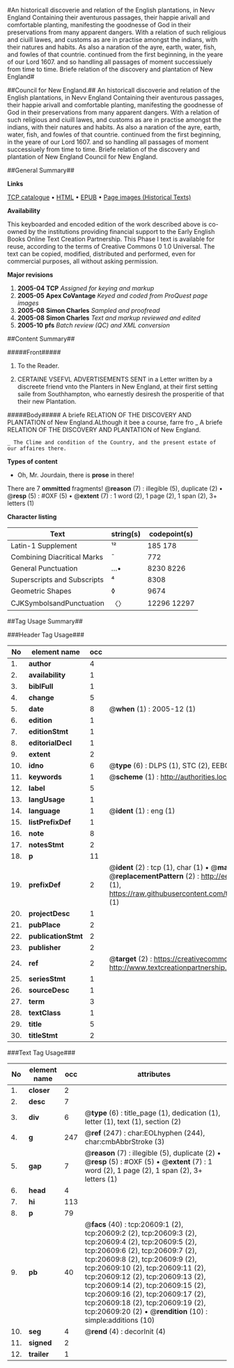 #An historicall discoverie and relation of the English plantations, in Nevv England Containing their aventurous passages, their happie arivall and comfortable planting, manifesting the goodnesse of God in their preservations from many apparent dangers. With a relation of such religious and ciuill lawes, and customs as are in practise amongst the indians, with their natures and habits. As also a naration of the ayre, earth, water, fish, and fowles of that countrie. continued from the first beginning, in the yeare of our Lord 1607. and so handling all passages of moment successiuely from time to time. Briefe relation of the discovery and plantation of New England#

##Council for New England.##
An historicall discoverie and relation of the English plantations, in Nevv England Containing their aventurous passages, their happie arivall and comfortable planting, manifesting the goodnesse of God in their preservations from many apparent dangers. With a relation of such religious and ciuill lawes, and customs as are in practise amongst the indians, with their natures and habits. As also a naration of the ayre, earth, water, fish, and fowles of that countrie. continued from the first beginning, in the yeare of our Lord 1607. and so handling all passages of moment successiuely from time to time.
Briefe relation of the discovery and plantation of New England
Council for New England.

##General Summary##

**Links**

[TCP catalogue](http://www.ota.ox.ac.uk/tcp/)  • 
[HTML](http://tei.it.ox.ac.uk/tcp/Texts-HTML/free/A08/A08123.html)  • 
[EPUB](http://tei.it.ox.ac.uk/tcp/Texts-EPUB/free/A08/A08123.epub) • 
[Page images (Historical Texts)](https://data.historicaltexts.jisc.ac.uk/view?pubId=eebo-99855136e&pageId=eebo-99855136e-20609-1)

**Availability**

This keyboarded and encoded edition of the
	       work described above is co-owned by the institutions
	       providing financial support to the Early English Books
	       Online Text Creation Partnership. This Phase I text is
	       available for reuse, according to the terms of Creative
	       Commons 0 1.0 Universal. The text can be copied,
	       modified, distributed and performed, even for
	       commercial purposes, all without asking permission.

**Major revisions**

1. __2005-04__ __TCP__ *Assigned for keying and markup*
1. __2005-05__ __Apex CoVantage__ *Keyed and coded from ProQuest page images*
1. __2005-08__ __Simon Charles__ *Sampled and proofread*
1. __2005-08__ __Simon Charles__ *Text and markup reviewed and edited*
1. __2005-10__ __pfs__ *Batch review (QC) and XML conversion*

##Content Summary##

#####Front#####

1. To the Reader.

1. CERTAINE VSEFVL ADVERTISEMENTS SENT in a Letter written by a discreete friend vnto the Planters in New England, at their first setting saile from Southhampton, who earnestly desiresh the prosperitie of that their new Plantation.

#####Body#####
A briefe RELATION OF THE DISCOVERY AND PLANTATION of New England.ALthough it bee a course, farre fro
    _ A briefe RELATION OF THE DISCOVERY AND PLANTATION of New England.

    _ The Clime and condition of the Country, and the present estate of our affaires there.

**Types of content**

  * Oh, Mr. Jourdain, there is **prose** in there!

There are 7 **ommitted** fragments! 
 @__reason__ (7) : illegible (5), duplicate (2)  •  @__resp__ (5) : #OXF (5)  •  @__extent__ (7) : 1 word (2), 1 page (2), 1 span (2), 3+ letters (1)

**Character listing**


|Text|string(s)|codepoint(s)|
|---|---|---|
|Latin-1 Supplement|¹²|185 178|
|Combining             Diacritical Marks|̄|772|
|General Punctuation|…•|8230 8226|
|Superscripts             and Subscripts|⁴|8308|
|Geometric Shapes|◊|9674|
|CJKSymbolsandPunctuation|〈〉|12296 12297|

##Tag Usage Summary##

###Header Tag Usage###

|No|element name|occ|attributes|
|---|---|---|---|
|1.|__author__|4||
|2.|__availability__|1||
|3.|__biblFull__|1||
|4.|__change__|5||
|5.|__date__|8| @__when__ (1) : 2005-12 (1)|
|6.|__edition__|1||
|7.|__editionStmt__|1||
|8.|__editorialDecl__|1||
|9.|__extent__|2||
|10.|__idno__|6| @__type__ (6) : DLPS (1), STC (2), EEBO-CITATION (1), PROQUEST (1), VID (1)|
|11.|__keywords__|1| @__scheme__ (1) : http://authorities.loc.gov/ (1)|
|12.|__label__|5||
|13.|__langUsage__|1||
|14.|__language__|1| @__ident__ (1) : eng (1)|
|15.|__listPrefixDef__|1||
|16.|__note__|8||
|17.|__notesStmt__|2||
|18.|__p__|11||
|19.|__prefixDef__|2| @__ident__ (2) : tcp (1), char (1)  •  @__matchPattern__ (2) : ([0-9\-]+):([0-9IVX]+) (1), (.+) (1)  •  @__replacementPattern__ (2) : http://eebo.chadwyck.com/downloadtiff?vid=$1&page=$2 (1), https://raw.githubusercontent.com/textcreationpartnership/Texts/master/tcpchars.xml#$1 (1)|
|20.|__projectDesc__|1||
|21.|__pubPlace__|2||
|22.|__publicationStmt__|2||
|23.|__publisher__|2||
|24.|__ref__|2| @__target__ (2) : https://creativecommons.org/publicdomain/zero/1.0/ (1), http://www.textcreationpartnership.org/docs/. (1)|
|25.|__seriesStmt__|1||
|26.|__sourceDesc__|1||
|27.|__term__|3||
|28.|__textClass__|1||
|29.|__title__|5||
|30.|__titleStmt__|2||


###Text Tag Usage###

|No|element name|occ|attributes|
|---|---|---|---|
|1.|__closer__|2||
|2.|__desc__|7||
|3.|__div__|6| @__type__ (6) : title_page (1), dedication (1), letter (1), text (1), section (2)|
|4.|__g__|247| @__ref__ (247) : char:EOLhyphen (244), char:cmbAbbrStroke (3)|
|5.|__gap__|7| @__reason__ (7) : illegible (5), duplicate (2)  •  @__resp__ (5) : #OXF (5)  •  @__extent__ (7) : 1 word (2), 1 page (2), 1 span (2), 3+ letters (1)|
|6.|__head__|4||
|7.|__hi__|113||
|8.|__p__|79||
|9.|__pb__|40| @__facs__ (40) : tcp:20609:1 (2), tcp:20609:2 (2), tcp:20609:3 (2), tcp:20609:4 (2), tcp:20609:5 (2), tcp:20609:6 (2), tcp:20609:7 (2), tcp:20609:8 (2), tcp:20609:9 (2), tcp:20609:10 (2), tcp:20609:11 (2), tcp:20609:12 (2), tcp:20609:13 (2), tcp:20609:14 (2), tcp:20609:15 (2), tcp:20609:16 (2), tcp:20609:17 (2), tcp:20609:18 (2), tcp:20609:19 (2), tcp:20609:20 (2)  •  @__rendition__ (10) : simple:additions (10)|
|10.|__seg__|4| @__rend__ (4) : decorInit (4)|
|11.|__signed__|2||
|12.|__trailer__|1||
